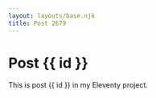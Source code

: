 ```yaml
---
layout: layouts/base.njk
title: Post 2679
---
```


# Post {{ id }}

This is post {{ id }} in my Eleventy project.
